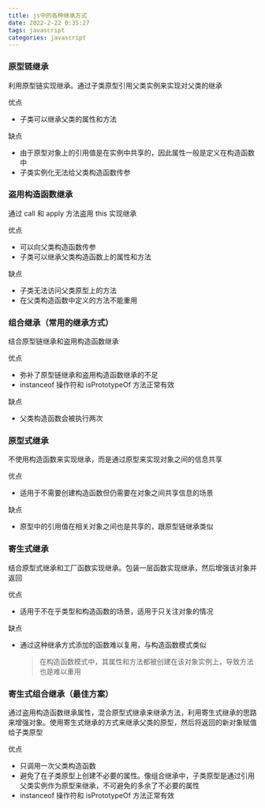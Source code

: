 ```yaml
---
title: js中的各种继承方式
date: 2022-2-22 0:35:27
tags: javascript
categories: javascript
---
```


### 原型链继承

利用原型链实现继承。通过子类原型引用父类实例来实现对父类的继承

优点

*  子类可以继承父类的属性和方法

缺点

* 由于原型对象上的引用值是在实例中共享的，因此属性一般是定义在构造函数中
* 子类实例化无法给父类构造函数传参

### 盗用构造函数继承

通过 call 和 apply 方法盗用 this 实现继承

优点

* 可以向父类构造函数传参
* 子类可以继承父类构造函数上的属性和方法

缺点

* 子类无法访问父类原型上的方法
* 在父类构造函数中定义的方法不能重用

### 组合继承（常用的继承方式）

结合原型链继承和盗用构造函数继承

优点

* 弥补了原型链继承和盗用构造函数继承的不足
* instanceof 操作符和 isPrototypeOf 方法正常有效

缺点

* 父类构造函数会被执行两次

### 原型式继承

不使用构造函数来实现继承，而是通过原型来实现对象之间的信息共享

优点

* 适用于不需要创建构造函数但仍需要在对象之间共享信息的场景

缺点

* 原型中的引用值在相关对象之间也是共享的，跟原型链继承类似

### 寄生式继承

结合原型式继承和工厂函数实现继承。包装一层函数实现继承，然后增强该对象并返回

优点

* 适用于不在乎类型和构造函数的场景，适用于只关注对象的情况

缺点

* 通过这种继承方式添加的函数难以复用，与构造函数模式类似

  > 在构造函数模式中，其属性和方法都被创建在该对象实例上，导致方法也是难以重用

### 寄生式组合继承（最佳方案）

通过盗用构造函数继承属性，混合原型式继承来继承方法，利用寄生式继承的思路来增强对象。使用寄生式继承的方式来继承父类的原型，然后将返回的新对象赋值给子类原型

优点

* 只调用一次父类构造函数
* 避免了在子类原型上创建不必要的属性。像组合继承中，子类原型是通过引用父类实例作为原型来继承，不可避免的多余了不必要的属性
* instanceof 操作符和 isPrototypeOf 方法正常有效



